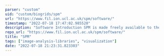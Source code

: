 ```yaml
---
parser: "custom"
uid: "custom/biogrids/spm"
url: "https://www.fil.ion.ucl.ac.uk/spm/software/"
timestamp: "2022-07-18 17:47:02.985520"
description: "Software Introduction SPM is made freely available to the [neuro]imaging community, to promote collaboration and a common analysis scheme across laboratories. The software represents the implementation of the theoretical concepts of Statistical Parametric Mapping in a complete analysis package.  The SPM software is a suite of MATLAB (MathWorks) functions and subroutines with some externally compiled C routines. SPM was written to organise and interpret …"
repo_url: "https://www.fil.ion.ucl.ac.uk/spm/software/"
title: "SPM"
tags: ["image-analysis-libraries", "visualization"]
date: "2022-07-18 21:23:31.823303"
---
```

